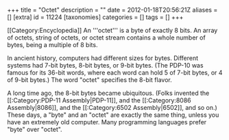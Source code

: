 +++
title = "Octet"
description = ""
date = 2012-01-18T20:56:21Z
aliases = []
[extra]
id = 11224
[taxonomies]
categories = []
tags = []
+++

[[Category:Encyclopedia]]
An '''octet''' is a byte of exactly 8 bits. An array of octets, string of octets, or octet stream contains a whole number of bytes, being a multiple of 8 bits.

In ancient history, computers had different sizes for bytes. Different systems had 7-bit bytes, 8-bit bytes, or 9-bit bytes. (The PDP-10 was famous for its 36-bit words, where each word can hold 5 of 7-bit bytes, or 4 of 9-bit bytes.) The word "octet" specifies the 8-bit flavor.

A long time ago, the 8-bit bytes became ubiquitous. (Folks invented the [[:Category:PDP-11 Assembly|PDP-11]], and the [[:Category:8086 Assembly|8086]], and the [[:Category:6502 Assembly|6502]], and so on.) These days, a "byte" and an "octet" are exactly the same thing, unless you have an extremely old computer. Many programming languages prefer "byte" over "octet".

